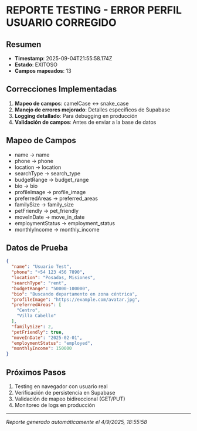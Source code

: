 # REPORTE TESTING - ERROR PERFIL USUARIO CORREGIDO

## Resumen
- **Timestamp**: 2025-09-04T21:55:58.174Z
- **Estado**: EXITOSO
- **Campos mapeados**: 13

## Correcciones Implementadas
1. **Mapeo de campos**: camelCase ↔ snake_case
2. **Manejo de errores mejorado**: Detalles específicos de Supabase
3. **Logging detallado**: Para debugging en producción
4. **Validación de campos**: Antes de enviar a la base de datos

## Mapeo de Campos
- name → name
- phone → phone
- location → location
- searchType → search_type
- budgetRange → budget_range
- bio → bio
- profileImage → profile_image
- preferredAreas → preferred_areas
- familySize → family_size
- petFriendly → pet_friendly
- moveInDate → move_in_date
- employmentStatus → employment_status
- monthlyIncome → monthly_income

## Datos de Prueba
```json
{
  "name": "Usuario Test",
  "phone": "+54 123 456 7890",
  "location": "Posadas, Misiones",
  "searchType": "rent",
  "budgetRange": "50000-100000",
  "bio": "Buscando departamento en zona céntrica",
  "profileImage": "https://example.com/avatar.jpg",
  "preferredAreas": [
    "Centro",
    "Villa Cabello"
  ],
  "familySize": 2,
  "petFriendly": true,
  "moveInDate": "2025-02-01",
  "employmentStatus": "employed",
  "monthlyIncome": 150000
}
```

## Próximos Pasos
1. Testing en navegador con usuario real
2. Verificación de persistencia en Supabase
3. Validación de mapeo bidireccional (GET/PUT)
4. Monitoreo de logs en producción

---
*Reporte generado automáticamente el 4/9/2025, 18:55:58*

